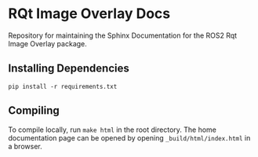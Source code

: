 # RQt Image Overlay Docs

Repository for maintaining the Sphinx Documentation for the ROS2 Rqt Image Overlay package.

## Installing Dependencies
`pip install -r requirements.txt`

## Compiling
To compile locally, run `make html` in the root directory. 
The home documentation page can be opened by opening `_build/html/index.html` in a browser.
